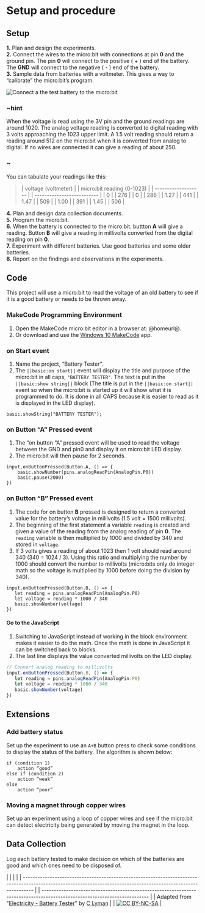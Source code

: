 # Setup and procedure

## Setup

**1.** Plan and design the experiments.  
**2.** Connect the wires to the micro:bit with connections at pin **0** and the ground pin. The pin **0** will connect to the positive ( + ) end of the battery. The **GND** will connect to the negative ( - ) end of the battery.  
**3.** Sample data from batteries with a voltmeter. This gives a way to “calibrate” the micro:bit’s program.

![Connect a the test battery to the micro:bit](/static/courses/ucp-science/electricity/battery-tester-connect.jpg)

### ~hint

When the voltage is read using the 3V pin and the ground readings are around 1020. The analog voltage reading is converted to digital reading with 3 volts approaching the 1023 upper limit. A 1.5 volt reading should return a reading around 512 on the micro:bit when it is converted from analog to digital. If no wires are connected it can give a reading of about 250.

### ~

You can tabulate your readings like this:

> | voltage (voltmeter) |  | micro:bit reading (0-1023) |
> | ------------------- |  | -------------------------- |
> | 0                   |  | 276                        |
> | 0                   |  | 286                        |
> | 1.27                |  | 441                        |
> | 1.47                |  | 509                        |
> | 1.00                |  | 391                        |
> | 1.45                |  | 506                        |

**4.** Plan and design data collection documents.  
**5.** Program the micro:bit.  
**6.** When the battery is connected to the micro:bit. buttton **A** will give a reading. Button **B** will give a reading in millivolts converted from the digital reading on pin **0**.  
**7.** Experiment with different batteries. Use good batteries and some older batteries.  
**8.** Report on the findings and observations in the experiments.

## Code

This project will use a micro:bit to read the voltage of an old battery to see if it is a good battery or needs to be thrown away.

### MakeCode Programming Environment

1. Open the MakeCode micro:bit editor in a browser at: @homeurl@.
2. Or download and use the [Windows 10 MakeCode](https://www.microsoft.com/store/apps/9PJC7SV48LCX) app.

### on Start event

1. Name the project, “Battery Tester”.
2. The `||basic:on start||` event will display the title and purpose of the micro:bit in all caps, `"BATTERY TESTER"`. The text is put in the `||basic:show string||` block (The title is put in the `||basic:on start||` event so when the micro:bit is started up it will show what it is programmed to do. It is done in all CAPS because it is easier to read as it is displayed in the LED display).

```blocks
basic.showString("BATTERY TESTER");
```

### on Button “A” Pressed event

1. The “on button “A” pressed event will be used to read the voltage between the GND and pin0 and display it on micro:bit LED display.
2. The micro:bit will then pause for 2 seconds.

```blocks
input.onButtonPressed(Button.A, () => {
    basic.showNumber(pins.analogReadPin(AnalogPin.P0))
    basic.pause(2000)
})
```

### on Button “B” Pressed event

1. The code for on button **B** pressed is designed to return a converted value for the battery’s voltage in millivolts (1.5 volt = 1500 millivolts).
2. The beginning of the first statement a variable `reading` is created and given a value of the reading from the analog reading of pin **0**. The `reading` variable is then multiplied by 1000 and divided by 340 and stored in `voltage`.
3. If 3 volts gives a reading of about 1023 then 1 volt should read around 340 (340 = 1024 / 3). Using this ratio and multiplying the number by 1000 should convert the number to millivolts (micro:bits only do integer math so the voltage is multiplied by 1000 before doing the division by 340).

```block
input.onButtonPressed(Button.B, () => {
   let reading = pins.analogReadPin(AnalogPin.P0)
   let voltage = reading * 1000 / 340
   basic.showNumber(voltage)
})
```

#### Go to the JavaScript

1. Switching to JavaScript instead of working in the block environment makes it easier to do the math. Once the math is done in JavaScript it can be switched back to blocks. 
2. The last line displays the value converted millivolts on the LED display.

```typescript
// Convert analog reading to millivolts
input.onButtonPressed(Button.B, () => {
   let reading = pins.analogReadPin(AnalogPin.P0)
   let voltage = reading * 1000 / 340
   basic.showNumber(voltage)
})
```

## Extensions

### Add battery status

Set up the experiment to use an `A+B` button press to check some conditions to display the status of the battery. The algorithm is shown below:

    if (condition 1)
        action “good”
    else if (condition 2)
        action “weak”
    else
        action “poor”
    

### Moving a magnet through copper wires

Set up an experiment using a loop of copper wires and see if the micro:bit can detect electricity being generated by moving the magnet in the loop.

## Data Collection

Log each battery tested to make decision on which of the batteries are good and which ones need to be disposed of.

  


|                                                                                                                                                                  |  |                                                                                                                           |
| ---------------------------------------------------------------------------------------------------------------------------------------------------------------- |  | ------------------------------------------------------------------------------------------------------------------------- |
| Adapted from "[Electricity - Battery Tester](https://drive.google.com/open?id=15Xry9jFsIzHHG7RpaIomLodl9pBjTiKDvtjkd227b7Y)" by [C Lyman](http://utahcoding.org) |  | [![CC BY-NC-SA](https://licensebuttons.net/l/by-nc-sa/4.0/80x15.png)](https://creativecommons.org/licenses/by-nc-sa/4.0/) |